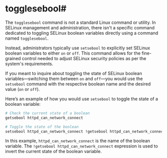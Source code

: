 # togglesebool#
The `togglesebool` command is not a standard Linux command or utility. In SELinux management and administration, there isn't a specific command dedicated to toggling SELinux boolean variables directly using a command named `togglesebool`.

Instead, administrators typically use `setsebool` to explicitly set SELinux boolean variables to either `on` or `off`. This command allows for the fine-grained control needed to adjust SELinux security policies as per the system's requirements.

If you meant to inquire about toggling the state of SELinux boolean variables—switching them between `on` and `off`—you would use the `setsebool` command with the respective boolean name and the desired value (`on` or `off`).

Here’s an example of how you would use `setsebool` to toggle the state of a boolean variable:

```bash
# Check the current state of a boolean
getsebool httpd_can_network_connect

# Toggle the state of the boolean
setsebool httpd_can_network_connect !getsebool httpd_can_network_connect
```

In this example, `httpd_can_network_connect` is the name of the boolean variable. The `!getsebool httpd_can_network_connect` expression is used to invert the current state of the boolean variable.
